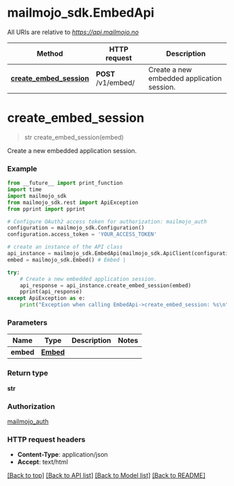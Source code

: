 # mailmojo_sdk.EmbedApi

All URIs are relative to *https://api.mailmojo.no*

Method | HTTP request | Description
------------- | ------------- | -------------
[**create_embed_session**](EmbedApi.md#create_embed_session) | **POST** /v1/embed/ | Create a new embedded application session.


# **create_embed_session**
> str create_embed_session(embed)

Create a new embedded application session.

### Example
```python
from __future__ import print_function
import time
import mailmojo_sdk
from mailmojo_sdk.rest import ApiException
from pprint import pprint

# Configure OAuth2 access token for authorization: mailmojo_auth
configuration = mailmojo_sdk.Configuration()
configuration.access_token = 'YOUR_ACCESS_TOKEN'

# create an instance of the API class
api_instance = mailmojo_sdk.EmbedApi(mailmojo_sdk.ApiClient(configuration))
embed = mailmojo_sdk.Embed() # Embed | 

try:
    # Create a new embedded application session.
    api_response = api_instance.create_embed_session(embed)
    pprint(api_response)
except ApiException as e:
    print("Exception when calling EmbedApi->create_embed_session: %s\n" % e)
```

### Parameters

Name | Type | Description  | Notes
------------- | ------------- | ------------- | -------------
 **embed** | [**Embed**](Embed.md)|  | 

### Return type

**str**

### Authorization

[mailmojo_auth](../README.md#mailmojo_auth)

### HTTP request headers

 - **Content-Type**: application/json
 - **Accept**: text/html

[[Back to top]](#) [[Back to API list]](../README.md#documentation-for-api-endpoints) [[Back to Model list]](../README.md#documentation-for-models) [[Back to README]](../README.md)

